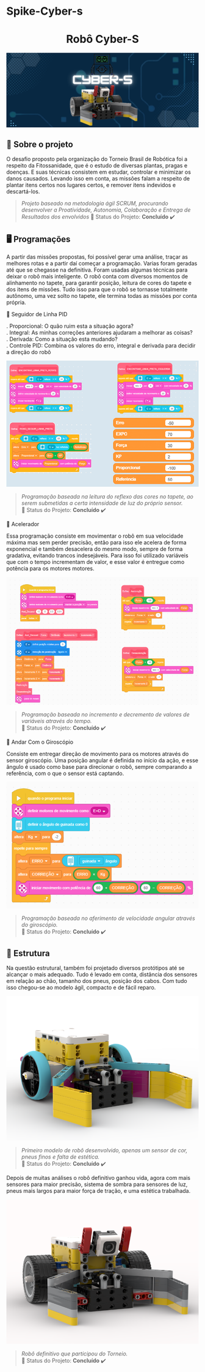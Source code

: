 # Spike-Cyber-s
<h1 align="center"> Robô Cyber-S </h1>
<p align="center"> <img src="./Cyber-s.png" /></p>

<span id="sobre">

## :bookmark_tabs: Sobre o projeto

O desafio proposto pela organização do Torneio Brasil de Robótica foi a respeito da Fitossanidade, que é o estudo de diversas plantas, pragas e doenças. E suas técnicas consistem em estudar, controlar e minimizar os danos causados. Levando isso em conta, as missões falam a respeito de plantar itens certos nos lugares certos, e remover itens indevidos e descartá-los.

> _Projeto baseado na metodologia ágil SCRUM, procurando desenvolver a Proatividade, Autonomia, Colaboração e Entrega de Resultados dos envolvidos_
:pushpin: Status do Projeto: **Concluído** :heavy_check_mark:

<span id="programações">

## :desktop_computer: Programações 

A partir das missões propostas, foi possível gerar uma análise, traçar as melhores rotas e a partir daí começar a programação. Varias foram geradas até que se chegasse na definitiva. Foram usadas algumas técnicas para deixar o robô mais inteligente. O robô conta com diversos momentos de alinhamento no tapete, para garantir posição, leitura de cores do tapete e dos itens de missões. Tudo isso para que o robô se tornasse totalmente autônomo, uma vez solto no tapete, ele termina todas as missões por conta própria.

:dart: Seguidor de Linha PID 

. Proporcional: O quão ruim esta a situação agora? <br>
. Integral: As minhas correções anteriores ajudaram a melhorar as coisas?<br>
. Derivada: Como a situação esta mudando? <br>
. Controle PID: Combina os valores do erro, integral e derivada para decidir a direção do robô

<p align="center"> <img src="./Capturar.PNG" /></p>

> _Programação baseada na leitura do reflexo das cores no tapete, ao serem submetidas a certa intensidade de luz do próprio sensor._<br>
:pushpin: Status do Projeto: **Concluído** :heavy_check_mark:

:dart: Acelerador

Essa programação consiste em movimentar o robô em sua velocidade máxima mas sem perder precisão, então para isso ele acelera de forma exponencial e também desacelera do mesmo modo, sempre de forma gradativa, evitando trancos indesejáveis. Para isso foi utilizado variáveis que com o tempo incrementam de valor, e esse valor é entregue como potência para os motores motores.

<p align="center"> <img src="./Capturar1.PNG" /></p>

> _Programação baseada no incremento e decremento de valores de variáveis através do tempo._<br>
:pushpin: Status do Projeto: **Concluído** :heavy_check_mark:

:dart: Andar Com o Giroscópio

Consiste em entregar direção de movimento para os motores através do sensor giroscópio. Uma posição angular é definida no início da ação, e esse ângulo é usado como base para direcionar o robô, sempre comparando a referência, com o que o sensor está captando.

<p align="center"> <img src="./Capturar2.PNG" /></p>

> _Programação baseada no aferimento de velocidade angular através do giroscópio._<br>
:pushpin: Status do Projeto: **Concluído** :heavy_check_mark:

<span id="estrutura">

## :robot: Estrutura 

Na questão estrutural, também foi projetado diversos protótipos até se alcançar o mais adequado. Tudo é levado em conta, distância dos sensores em relação ao chão, tamanho dos pneus, posição dos cabos. Com tudo isso chegou-se ao modelo ágil, compacto e de fácil reparo.

<p align="center"> <img src="./ROBO_3D_1_BRICK.png" /></p>

> _Primeiro modelo de robô desenvolvido, apenas um sensor de cor, pneus finos e falta de estética._<br>
:pushpin: Status do Projeto: **Concluído** :heavy_check_mark:

Depois de muitas análises o robô definitivo ganhou vida, agora com mais sensores para maior precisão, sistema de sombra para sensores de luz, pneus mais largos para maior força de tração, e uma estética trabalhada.

<p align="center"> <img src="./ROBO_RODAO.png" /></p>

> _Robô definitivo que participou do Torneio._<br>
:pushpin: Status do Projeto: **Concluído** :heavy_check_mark:















